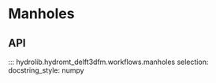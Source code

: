 # Manholes

## API
::: hydrolib.hydromt_delft3dfm.workflows.manholes
    selection:
        docstring_style: numpy